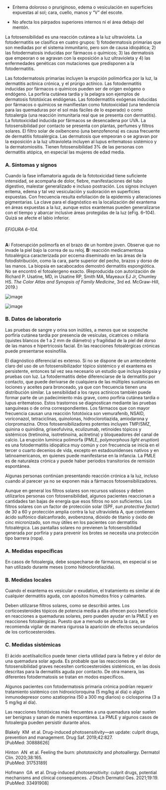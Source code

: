 -   Eritema doloroso o pruriginoso, edema o vesiculación en superficies expuestas al sol; cara, cuello, manos y “V” del escote.
    
-   No afecta los párpados superiores internos ni el área debajo del mentón.
    

La fotosensibilidad es una reacción cutánea a la luz ultravioleta. La fotodermatitis se clasifica en cuatro grupos: 1) fotodermatosis primarias que son mediadas por el sistema inmunitario, pero son de causa idiopática; 2) las fotodermatosis inducidas por fármacos o químicos; 3) las dermatosis que empeoran o se agravan con la exposición a luz ultravioleta y 4) las enfermedades genéticas con mutaciones que predisponen a la fotodermatitis.

Las fotodermatosis primarias incluyen la erupción polimórfica por la luz, la dermatitis actínica crónica, y el prúrigo actínico. Las fotodermatitis inducidas por fármacos o químicos pueden ser de origen exógeno o endógeno. La porfiria cutánea tardía y la pelagra son ejemplos de dermatosis fototóxicas endógenas. Las fotodermatitis exógenas inducidas por fármacos o químicos se manifiestan como fototoxicidad (una tendencia para las quemaduras por el sol más fáciles de lo esperado) o como fotoalergia (una reacción inmunitaria real que se presenta con dermatitis). La fototoxicidad inducida por fármacos se desencadena por UVA. La fotosensibilidad por contacto se presenta con plantas, perfumes y filtros solares. El filtro solar de oxibenceno (una benzofenona) es causa frecuente de dermatitis fotoalérgica. Las dermatosis que empeoran o se agravan por la exposición a la luz ultravioleta incluyen al lupus eritematoso sistémico y la dermatomiositis. Tienen fotosensibilidad 3% de las personas con dermatitis atópica, en especial las mujeres de edad media.

### A. Síntomas y signos

Cuando la fase inflamatoria aguda de la fototoxicidad tiene suficiente intensidad, se acompaña de dolor, fiebre, manifestaciones del tubo digestivo, malestar generalizado e incluso postración. Los signos incluyen eritema, edema y tal vez vesiculación y sudoración en superficies expuestas. Con frecuencia resulta exfoliación de la epidermis y alteraciones pigmentarias. La clave para el diagnóstico es la localización del exantema en áreas expuestas a la luz, aunque estos exantemas pueden generalizarse con el tiempo y abarcar inclusive áreas protegidas de la luz (eFig. 6–104). Quizá se afecte el labio inferior.

###### EFIGURA 6–104.

**A:** Fotoerupción polimorfa en el brazo de un hombre joven. Observe que no invade la piel bajo la correa de su reloj. **B:** reacción medicamentosa fotoalérgica caracterizada por eccema diseminado en las áreas de la fotodistribución, como la cara, parte superior del pecho, brazos y dorso de las manos. La biopsia en sacabocados demostró dermatitis espongiótica. No se encontró el fotoalergeno exacto. (Reproducida con autorización de Richard P. Usatine, MD, in Usatine RP, Smith MA, Mayeaux EJ Jr, Chumley HS. _The Color Atlas and Synopsis of Family Medicine_, 3rd ed. McGraw-Hill, 2019.)

![image](https://mgh.silverchair-cdn.com/mgh/content_public/book/3323/amed.cmdt23_ch6_ef104a-1_1682436408.78413.png?Expires=1693243210&Signature=VS-pM5mck~lLE7Q7d-2YAZns5K97QSkSzCoi6Iu9kwbv8cecZnNULgbmCsFbs017IiynU4LhtASNpuyFPCogRYIJEjmbReETPhWro79KL4zLCRsSy7IdDZiq4bAduA2j5QB9LR9ZSoHgykWMm2cvn~JH6hJ2WFGCraE3VZPJ4Ogs-LVi8NNr16~l1O00vovrdbEoTWQHL3Ew0R9FLI6jzoOrxtBSBjrh36a4KL2JVPqJ0Oc6zr72VxPS7a1IpOHLzBTCuyHe9dLi4ikImS7CEPJ-LhJUOW1hFFdvP4eE~WbiD90g0PYsoFhIo97-YZGVcsqMDzNHRayxzVgKa1fapQ__&Key-Pair-Id=APKAIE5G5CRDK6RD3PGA)

![image](https://mgh.silverchair-cdn.com/mgh/content_public/book/3323/amed.cmdt23_ch6_ef104b-1_1682436408.78413.png?Expires=1693243210&Signature=026b659pSj0chs9iAHKkHt3VmzgxZv~EnXB427ZRJF1jMPE5SRs-yZn0VMDxjs1jARXBsFFzAqJiR3TpjgRSed21gkVkG1GVrT8oLcSLQsyJIStLBU2-u2kVRKPXu1A-W88i1S7XnGg2uk5xw5O~NTe3GKNK0CJGiLqSvLvUbtXvnIgm3lcfguS371WRs-kn0S~QZRiJStTyXjXcirLL8gPd2~BdsFw~Ui55tgjD0aCLTTv1eFVp9xiEzwAserWI59bAbp4k8lTX~L2JLB5chIShXz68fDDHIVDo6yYWQIZ1fSq1v3H8mautb9CmjGs-Ba8RsCFjLJkq5tcJugZtxw__&Key-Pair-Id=APKAIE5G5CRDK6RD3PGA)

### B. Datos de laboratorio

Las pruebas de sangre y orina son inútiles, a menos que se sospeche porfiria cutánea tardía por presencia de vesículas, cicatrices o miliaria (quistes blancos de 1 a 2 mm de diámetro) y fragilidad de la piel del dorso de las manos e hipertricosis facial. En las reacciones fotoalérgicas crónicas puede presentarse eosinofilia.

El diagnóstico diferencial es extenso. Si no se dispone de un antecedente claro del uso de un fotosensibilizador tópico sistémico y el exantema es persistente, entonces tal vez sea necesario un estudio que incluya biopsia y pruebas con luz. La fotodermatitis debe diferenciarse de la dermatitis por contacto, que puede derivarse de cualquiera de las múltiples sustancias en lociones y aceites para bronceado, ya que con frecuencia tienen una distribución similar. La sensibilidad a los rayos actínicos también puede formar parte de un padecimiento más grave, como porfiria cutánea tardía o lupus eritematoso. Estos trastornos se diagnostican mediante las pruebas sanguíneas o de orina correspondientes. Los fármacos que con mayor frecuencia causan una reacción fototóxica son vemurafenib, NSAID, voriconazol, tetraciclinas, quinolonas, hidroclorotiazida, amiodarona y clorpromazina. Otros fotosensibilizadores potentes incluyen TMP/SMZ, quinina o quinidina, griseofulvina, eculizumab, retinoides tópicos y sistémicos (tretinoína, isotretinoína, acitretina) y bloqueadores del canal de calcio. La erupción lumínica polimorfa (PMLE, _polymorphous light eruption_) es una fotodermatitis idiopática muy común y con frecuencia se inicia en el tercer o cuarto decenios de vida, excepto en estadounidenses nativos y en latinoamericanos, en quienes puede manifestarse en la infancia. La PMLE es de naturaleza crónica y puede haber periodos transitorios de remisión espontánea.

Algunas personas continúan presentando reacción crónica a la luz, incluso cuando al parecer ya no se exponen más a fármacos fotosensibilizadores.

Aunque en general los filtros solares son recursos valiosos y deben utilizarlos personas con fotosensibilidad, algunos pacientes reaccionan a cantidades tan bajas de energía que esos filtros no son suficientes. Los filtros solares con un factor de protección solar (SPF, _sun protective factor_) de 30 a 60 y protección amplia contra la luz ultravioleta A, que contienen ácido sulfónico dialcanforado, avobenzona, dióxido de titanio y óxido de cinc micronizado, son muy útiles en los pacientes con dermatitis fotoalérgica. Las pantallas solares no previenen la fotosensibilidad generada por porfiria y para prevenir los brotes se necesita una protección tipo barrera (ropa).

### A. Medidas específicas

En casos de fotoalergia, debe sospecharse de fármacos, en especial si se han utilizado durante meses (como hidroclorotiazida).

### B. Medidas locales

Cuando el exantema es vesicular o exudativo, el tratamiento es similar al de cualquier dermatitis aguda, con apósitos húmedos fríos y calmantes.

Deben utilizarse filtros solares, como se describió antes. Los corticoesteroides tópicos de potencia media a alta ofrecen poco beneficio en reacciones a quemaduras solares, pero pueden ayudar en la PMLE y en reacciones fotoalérgicas. Puesto que a menudo se afecta la cara, se recomienda vigilar de manera rigurosa la aparición de efectos secundarios de los corticoesteroides.

### C. Medidas sistémicas

El ácido acetilsalicílico puede tener cierta utilidad para la fiebre y el dolor de una quemadura solar aguda. Es probable que las reacciones de fotosensibilidad graves necesiten corticoesteroides sistémicos, en las dosis descritas para la dermatitis aguda por contacto. De otra manera, las diferentes fotodermatosis se tratan en modos específicos.

Algunos pacientes con fotodermatosis primaria crónica podrían requerir tratamiento sistémico con hidroxicloroquina (5 mg/kg al día) o algún inmunodepresor como azatioprina (50 a 300 mg diarios) o ciclosporina (3 a 5 mg/kg al día).

Las reacciones fototóxicas más frecuentes a una quemadura solar suelen ser benignas y sanan de manera espontánea. La PMLE y algunos casos de fotoalergia pueden persistir durante años.

Blakely  KM  et al. Drug-induced photosensitivity—an update: culprit drugs, prevention and management. Drug Saf. 2019;42:827.  
[PubMed: 30888626]    

Hinton  AN  et al. Feeling the burn: phototoxicity and photoallergy. Dermatol Clin. 2020;38:165.  
[PubMed: 31753189]    

Hofmann  GA  et al. Drug-induced photosensitivity: culprit drugs, potential mechanisms and clinical consequences. J Dtsch Dermatol Ges. 2021;19:19.  
[PubMed: 33491908]